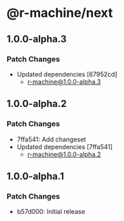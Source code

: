 # @r-machine/next

## 1.0.0-alpha.3

### Patch Changes

- Updated dependencies [67952cd]
  - r-machine@1.0.0-alpha.3

## 1.0.0-alpha.2

### Patch Changes

- 7ffa541: Add changeset
- Updated dependencies [7ffa541]
  - r-machine@1.0.0-alpha.2

## 1.0.0-alpha.1

### Patch Changes

- b57d000: Initial release
